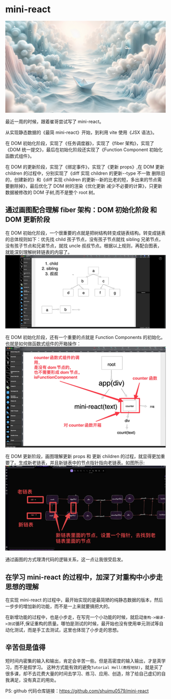 # mini-react

![mini-react封面](./assets/mini-react封面.jpeg)

最近一周的时候，跟着崔哥尝试写了 mini-react。

从实现静态数据的《最简 mini-react》开始，到利用 vite 使用《JSX 语法》。

在 DOM 初始化阶段，实现了《任务调度器》，实现了《fiber 架构》，实现了《DOM 统一提交》，最后在初始化阶段还实现了《Function Component 初始化函数式组件》。

在 DOM 的更新阶段，实现了《绑定事件》，实现了《更新 props》,在 DOM 更新 children 的过程中，分别实现了《diff 实现 children 的更新--type 不一致 删除旧的，创建新的》和《diff 实现 children 的更新--新的比老的短，多出来的节点需要删除掉》，最后优化了 DOM 树的渲染《优化更新 减少不必要的计算》，只更新数据被修改的 DOM 子树,而不是整个 root 树。

## 通过画图配合理解 fiber 架构：DOM 初始化阶段 和 DOM 更新阶段

在 DOM 初始化阶段，一个很重要的点就是把树结构转变成链表结构。转变成链表的总体规则如下：优先找 child 孩子节点，没有孩子节点就找 sibling 兄弟节点，没有孩子节点和兄弟节点，就找 uncle 叔叔节点。根据以上规则，再配合图表，就能深刻理解树转链表的内容了。
![树转链表](./assets/树转链表.png)

在 DOM 初始化阶段，还有一个重要的点就是 Function Components 的初始化。也就是如何做函数式组件的开箱操作：
![函数式组件的开箱操作](./assets/函数式组件的开箱操作.png)

在 DOM 更新阶段，画图理解更新 props 和 更新 children 的过程，就显得更加重要了。生成新老链表，并且新链表中的节点指针指向老链表。如图所示:
![新链表指针指向老链表](./assets/新链表指针指向老链表.png)

通过画图的方式理清代码的逻辑关系，这一点让我很受启发。

## 在学习 mini-react 的过程中，加深了对重构中小步走思想的理解

在实现 mini-react 的过程中，最开始实现的是最简陋的纯静态数据的版本，然后一步步的增加新的功能，而不是一上来就要搞把大的。

在新增功能的过程中，也是小步走，在写完一个小功能的时候，就启动`重构->编译->测试`循环,保证重构的质量。哪怕是测试的时候，最开始也没有使用单元测试等自动化测试，而是手工去测试，这里也体现了小步走的思想。

## 辛苦但是值得

短时间内密集的输入和输出，肯定会辛苦一些。但是高密度的输入输出，才是真学习，而不是假学习。
这种方式能有效的避免`Tutorial Hell(教程地狱)`，就是买了很多课，却不去花费大量的时间去学习、练习、应用、创造，除了给自己虚幻的自我满足，没有真正的用处。

PS: github 代码仓库链接：https://github.com/shuimu0579/mini-react
